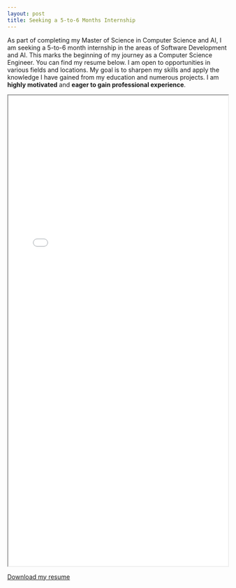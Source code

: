 ```yaml
---
layout: post
title: Seeking a 5-to-6 Months Internship
---
```


As part of completing my Master of Science in Computer Science and AI, I am seeking a 5-to-6 month internship in the areas of Software Development and AI.
This marks the beginning of my journey as a Computer Science Engineer. You can find my resume below. I am open to opportunities in various fields and locations. My goal is to sharpen my skills and apply the knowledge I have gained from my education and numerous projects. I am **highly motivated** and **eager to gain professional experience**.

<iframe src="{{site.baseurl}}/assets/BELGHOMARI_Abdelmalek_en_CV.pdf" width="100%" height="1080px">
    This browser does not support PDFs. Please download the PDF to view it: 
    <a href="{{site.baseurl}}/assets/BELGHOMARI_Abdelmalek_en_CV.pdf">Download PDF</a>.
</iframe>

[Download my resume]({{site.baseurl}}/assets/BELGHOMARI_Abdelmalek_en_CV.pdf)
